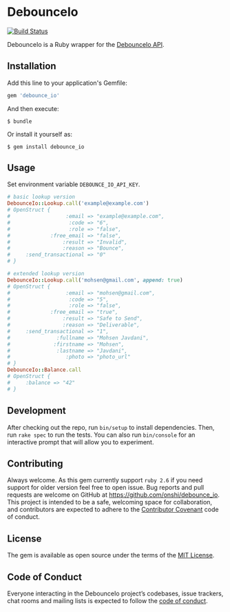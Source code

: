 # DebounceIo

[![Build Status](https://travis-ci.com/onshi/debounce_io.svg?branch=master)](https://travis-ci.com/onshi/debounce_io)

DebounceIo is a Ruby wrapper for the [DebounceIo API](https://debounce.io/email-verification-api/).

## Installation

Add this line to your application's Gemfile:

```ruby
gem 'debounce_io'
```

And then execute:

    $ bundle

Or install it yourself as:

    $ gem install debounce_io

## Usage

Set environment variable `DEBOUNCE_IO_API_KEY`.
```ruby
# basic lookup version
DebounceIo::Lookup.call('example@example.com')
# OpenStruct {
#                  :email => "example@example.com",
#                   :code => "6",
#                   :role => "false",
#             :free_email => "false",
#                 :result => "Invalid",
#                 :reason => "Bounce",
#     :send_transactional => "0"
# }

# extended lookup version
DebounceIo::Lookup.call('mohsen@gmail.com', append: true)
# OpenStruct {
#                  :email => "mohsen@gmail.com",
#                   :code => "5",
#                   :role => "false",
#             :free_email => "true",
#                 :result => "Safe to Send",
#                 :reason => "Deliverable",
#     :send_transactional => "1",
#               :fullname => "Mohsen Javdani",
#              :firstname => "Mohsen",
#               :lastname => "Javdani",
#                  :photo => "photo_url"
# }
DebounceIo::Balance.call
# OpenStruct {
#     :balance => "42"
# }
```

## Development

After checking out the repo, run `bin/setup` to install dependencies. Then, run `rake spec` to run the tests. You can also run `bin/console` for an interactive prompt that will allow you to experiment.

## Contributing

Always welcome. As this gem currently support `ruby 2.6` if you need support for older version feel free to open issue. Bug reports and pull requests are welcome on GitHub at https://github.com/onshi/debounce_io. This project is intended to be a safe, welcoming space for collaboration, and contributors are expected to adhere to the [Contributor Covenant](http://contributor-covenant.org) code of conduct.

## License

The gem is available as open source under the terms of the [MIT License](https://opensource.org/licenses/MIT).

## Code of Conduct

Everyone interacting in the DebounceIo project’s codebases, issue trackers, chat rooms and mailing lists is expected to follow the [code of conduct](https://github.com/onshi/debounce_io/blob/master/CODE_OF_CONDUCT.md).
